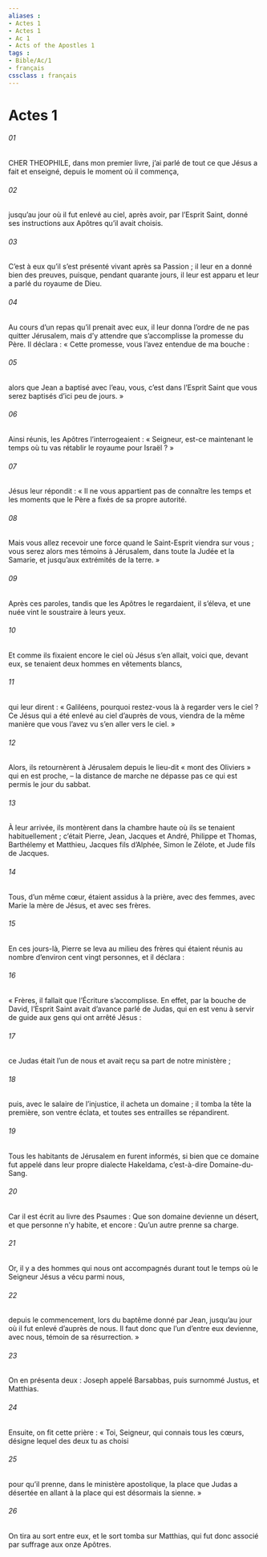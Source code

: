 ```yaml
---
aliases : 
- Actes 1
- Actes 1
- Ac 1
- Acts of the Apostles 1
tags : 
- Bible/Ac/1
- français
cssclass : français
---
```


# Actes 1

###### 01
CHER THEOPHILE, dans mon premier livre, j’ai parlé de tout ce que Jésus a fait et enseigné, depuis le moment où il commença,
###### 02
jusqu’au jour où il fut enlevé au ciel, après avoir, par l’Esprit Saint, donné ses instructions aux Apôtres qu’il avait choisis.
###### 03
C’est à eux qu’il s’est présenté vivant après sa Passion ; il leur en a donné bien des preuves, puisque, pendant quarante jours, il leur est apparu et leur a parlé du royaume de Dieu.
###### 04
Au cours d’un repas qu’il prenait avec eux, il leur donna l’ordre de ne pas quitter Jérusalem, mais d’y attendre que s’accomplisse la promesse du Père. Il déclara : « Cette promesse, vous l’avez entendue de ma bouche :
###### 05
alors que Jean a baptisé avec l’eau, vous, c’est dans l’Esprit Saint que vous serez baptisés d’ici peu de jours. »
###### 06
Ainsi réunis, les Apôtres l’interrogeaient : « Seigneur, est-ce maintenant le temps où tu vas rétablir le royaume pour Israël ? »
###### 07
Jésus leur répondit : « Il ne vous appartient pas de connaître les temps et les moments que le Père a fixés de sa propre autorité.
###### 08
Mais vous allez recevoir une force quand le Saint-Esprit viendra sur vous ; vous serez alors mes témoins à Jérusalem, dans toute la Judée et la Samarie, et jusqu’aux extrémités de la terre. »
###### 09
Après ces paroles, tandis que les Apôtres le regardaient, il s’éleva, et une nuée vint le soustraire à leurs yeux.
###### 10
Et comme ils fixaient encore le ciel où Jésus s’en allait, voici que, devant eux, se tenaient deux hommes en vêtements blancs,
###### 11
qui leur dirent : « Galiléens, pourquoi restez-vous là à regarder vers le ciel ? Ce Jésus qui a été enlevé au ciel d’auprès de vous, viendra de la même manière que vous l’avez vu s’en aller vers le ciel. »
###### 12
Alors, ils retournèrent à Jérusalem depuis le lieu-dit « mont des Oliviers » qui en est proche, – la distance de marche ne dépasse pas ce qui est permis le jour du sabbat.
###### 13
À leur arrivée, ils montèrent dans la chambre haute où ils se tenaient habituellement ; c’était Pierre, Jean, Jacques et André, Philippe et Thomas, Barthélemy et Matthieu, Jacques fils d’Alphée, Simon le Zélote, et Jude fils de Jacques.
###### 14
Tous, d’un même cœur, étaient assidus à la prière, avec des femmes, avec Marie la mère de Jésus, et avec ses frères.
###### 15
En ces jours-là, Pierre se leva au milieu des frères qui étaient réunis au nombre d’environ cent vingt personnes, et il déclara :
###### 16
« Frères, il fallait que l’Écriture s’accomplisse. En effet, par la bouche de David, l’Esprit Saint avait d’avance parlé de Judas, qui en est venu à servir de guide aux gens qui ont arrêté Jésus :
###### 17
ce Judas était l’un de nous et avait reçu sa part de notre ministère ;
###### 18
puis, avec le salaire de l’injustice, il acheta un domaine ; il tomba la tête la première, son ventre éclata, et toutes ses entrailles se répandirent.
###### 19
Tous les habitants de Jérusalem en furent informés, si bien que ce domaine fut appelé dans leur propre dialecte Hakeldama, c’est-à-dire Domaine-du-Sang.
###### 20
Car il est écrit au livre des Psaumes :
Que son domaine devienne un désert,
et que personne n’y habite,
et encore :
Qu’un autre prenne sa charge.
###### 21
Or, il y a des hommes qui nous ont accompagnés durant tout le temps où le Seigneur Jésus a vécu parmi nous,
###### 22
depuis le commencement, lors du baptême donné par Jean, jusqu’au jour où il fut enlevé d’auprès de nous. Il faut donc que l’un d’entre eux devienne, avec nous, témoin de sa résurrection. »
###### 23
On en présenta deux : Joseph appelé Barsabbas, puis surnommé Justus, et Matthias.
###### 24
Ensuite, on fit cette prière : « Toi, Seigneur, qui connais tous les cœurs, désigne lequel des deux tu as choisi
###### 25
pour qu’il prenne, dans le ministère apostolique, la place que Judas a désertée en allant à la place qui est désormais la sienne. »
###### 26
On tira au sort entre eux, et le sort tomba sur Matthias, qui fut donc associé par suffrage aux onze Apôtres.
